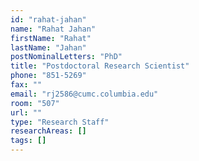 ```yaml
---
id: "rahat-jahan"
name: "Rahat Jahan"
firstName: "Rahat"
lastName: "Jahan"
postNominalLetters: "PhD"
title: "Postdoctoral Research Scientist"
phone: "851-5269"
fax: ""
email: "rj2586@cumc.columbia.edu"
room: "507"
url: ""
type: "Research Staff"
researchAreas: []
tags: []
---
```

